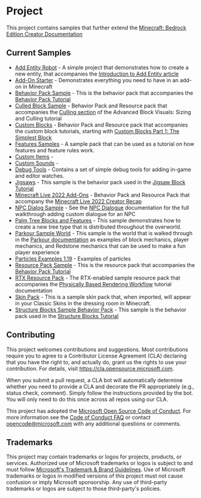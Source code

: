 # Project

This project contains samples that further extend the [Minecraft: Bedrock Edition Creator Documentation](https://docs.microsoft.com/minecraft/creator/)

## Current Samples

 * [Add Entity Robot](add_entity_robot/README.md) - A simple project that demonstrates how to create a new entity, that accompanies the [Introduction to Add Entity article](https://docs.microsoft.com/minecraft/creator/documents/introductiontoaddentity)
 * [Add-On Starter](addon_starter/README.md) - Demonstrates everything you need to have in an add-on in Minecraft
 * [Behavior Pack Sample](behavior_pack_sample/README.md) - This is the behavior pack that accompanies the [Behavior Pack Tutorial](https://docs.microsoft.com/minecraft/creator/documents/behaviorpack)
 * [Culled Block Sample](culled_block_sample/README.md) - Behavior Pack and Resource pack that accompanies the [Culling section](https://learn.microsoft.com/en-us/minecraft/creator/documents/customblockoversized?view=minecraft-bedrock-stable&branch=main#culling) of the Advanced Block Visuals: Sizing and Culling tutorial
 * [Custom Blocks](custom_blocks/README.md) - Behavior Pack and Resource pack that accompanies the custom block tutorials, starting with [Custom Blocks Part 1: The Simplest Block](https://docs.microsoft.com/minecraft/creator/documents/addcustomdieblock)
 * [Features Samples](https://github.com/microsoft/minecraft-samples/blob/main/FeaturesSamples.mcaddon) - A sample pack that can be used as a tutorial on how features and feature rules work.
 * [Custom Items](custom_items/README.md) - 
 * [Custom Sounds](custom_sounds/README.md) - 
 * [Debug Tools](debug_tools/README.md) - Contains a set of simple debug tools for adding in-game and editor watches.
 * [Jigsaws](jigsaws/README.md) - This sample is the behavior pack used in the [Jigsaw Block Tutorial](https://docs.microsoft.com/minecraft/creator/documents/structures/jigsawtutorial)
 * [Minecraft Live 2022 Add-Ons](mclive2022_addon) - Behavior Pack and Resource Pack that accompany the [Minecraft Live 2022 Creator Recap](https://docs.microsoft.com/minecraft/creator/documents/minecraftlive2022creatorrecap)
 * [NPC Dialog Sample](npc_dialogue_sample/README.md) - See the [NPC Dialogue](https://docs.microsoft.com/minecraft/creator/documents/NPCDialogue) documentation for the full walkthrough adding custom dialogue for an NPC
 * [Palm Tree Blocks and Features](palm_tree_blocks_and_features) - This sample demonstrates how to create a new tree type that is distributed throughout the overworld. 
 * [Parkour Sample World](parkour_sample_world/README.md) - This sample is the world that is walked through in the [Parkour documentation](https://docs.microsoft.com/minecraft/creator/documents/ParkourIntro) as examples of block mechanics, player mechanics, and Redstone mechanics that can be used to make a fun player experience
 * [Particles Examples 1.19](particles_examples_1.19) - Examples of particles
 * [Resource Pack Sample](resource_pack_sample/README.md) - This is the resource pack that accompanies the [Behavior Pack Tutorial](https://docs.microsoft.com/minecraft/creator/documents/resourcepack)
 * [RTX Resource Pack](rtx_resource_pack/README.md) - The RTX-enabled sample resource pack that accompanies the [Physically Based Rendering Workflow](https://docs.microsoft.com/minecraft/creator/documents/rtxpbrtutorial) tutorial documentation
 * [Skin Pack](skinpack/README.md) - This is a sample skin pack that, when imported, will appear in your Classic Skins in the dressing room in Minecraft.
 * [Structure Blocks Sample Behavior Pack](structure_blocks_sample_behavior_pack/README.md) - This sample is the behavior pack used in the [Structure Blocks Tutorial](https://docs.microsoft.com/minecraft/creator/documents/structureblockstutorial)

## Contributing

This project welcomes contributions and suggestions.  Most contributions require you to agree to a Contributor License Agreement (CLA) declaring that you have the right to, and actually do, grant us the rights to use your contribution. For details, visit https://cla.opensource.microsoft.com.

When you submit a pull request, a CLA bot will automatically determine whether you need to provide a CLA and decorate the PR appropriately (e.g., status check, comment). Simply follow the instructions provided by the bot. You will only need to do this once across all repos using our CLA.

This project has adopted the [Microsoft Open Source Code of Conduct](https://opensource.microsoft.com/codeofconduct/).
For more information see the [Code of Conduct FAQ](https://opensource.microsoft.com/codeofconduct/faq/) or contact [opencode@microsoft.com](mailto:opencode@microsoft.com) with any additional questions or comments.

## Trademarks

This project may contain trademarks or logos for projects, products, or services. Authorized use of Microsoft trademarks or logos is subject to and must follow [Microsoft's Trademark & Brand Guidelines](https://www.microsoft.com/en-us/legal/intellectualproperty/trademarks/usage/general).
Use of Microsoft trademarks or logos in modified versions of this project must not cause confusion or imply Microsoft sponsorship.
Any use of third-party trademarks or logos are subject to those third-party's policies.
